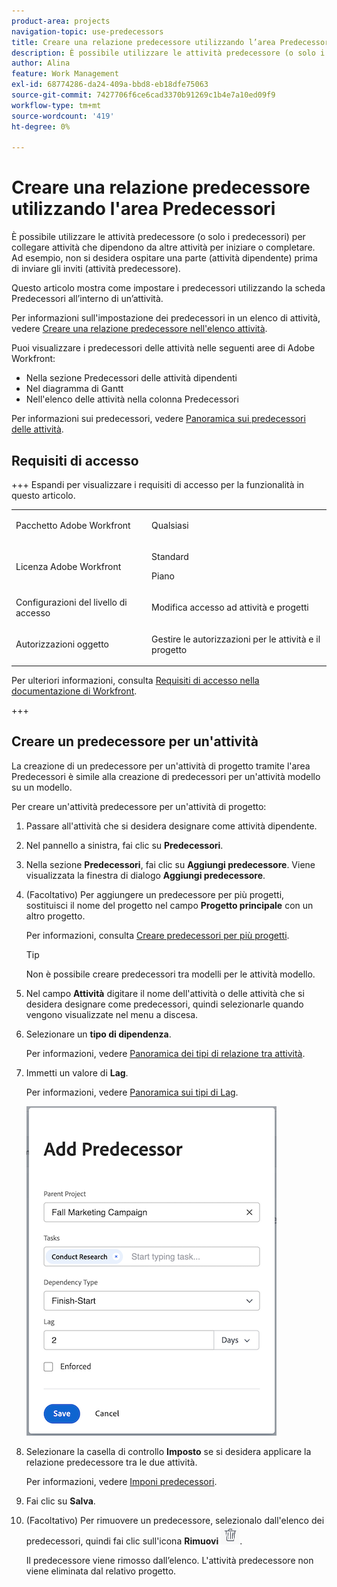 ```yaml
---
product-area: projects
navigation-topic: use-predecessors
title: Creare una relazione predecessore utilizzando l’area Predecessori
description: È possibile utilizzare le attività predecessore (o solo i predecessori) per collegare attività che dipendono da altre attività per iniziare o completare.
author: Alina
feature: Work Management
exl-id: 68774286-da24-409a-bbd8-eb18dfe75063
source-git-commit: 7427706f6ce6cad3370b91269c1b4e7a10ed09f9
workflow-type: tm+mt
source-wordcount: '419'
ht-degree: 0%

---
```


# Creare una relazione predecessore utilizzando l&#39;area Predecessori

<!-- Audited: 5/2025 -->

È possibile utilizzare le attività predecessore (o solo i predecessori) per collegare attività che dipendono da altre attività per iniziare o completare. Ad esempio, non si desidera ospitare una parte (attività dipendente) prima di inviare gli inviti (attività predecessore).

Questo articolo mostra come impostare i predecessori utilizzando la scheda Predecessori all’interno di un’attività.

Per informazioni sull&#39;impostazione dei predecessori in un elenco di attività, vedere [Creare una relazione predecessore nell&#39;elenco attività](../../../manage-work/tasks/use-prdcssrs/create-predecessors-on-task-list.md).

Puoi visualizzare i predecessori delle attività nelle seguenti aree di Adobe Workfront:

* Nella sezione Predecessori delle attività dipendenti
* Nel diagramma di Gantt
* Nell&#39;elenco delle attività nella colonna Predecessori

Per informazioni sui predecessori, vedere [Panoramica sui predecessori delle attività](../../../manage-work/tasks/use-prdcssrs/predecessors-overview.md).

## Requisiti di accesso

+++ Espandi per visualizzare i requisiti di accesso per la funzionalità in questo articolo.

<table style="table-layout:auto"> 
 <col> 
 <col> 
 <tbody> 
  <tr> 
   <td role="rowheader">Pacchetto Adobe Workfront</td> 
   <td> <p>Qualsiasi</p> </td> 
  </tr> 
  <tr> 
   <td role="rowheader">Licenza Adobe Workfront</td> 
   <td><p>Standard</p> 
   <p>Piano</p> </td> 
  </tr> 
  <tr> 
   <td role="rowheader">Configurazioni del livello di accesso</td> 
   <td> <p>Modifica accesso ad attività e progetti</p> </td> 
  </tr> 
  <tr> 
   <td role="rowheader">Autorizzazioni oggetto</td> 
   <td> <p>Gestire le autorizzazioni per le attività e il progetto</p></td> 
  </tr> 
 </tbody> 
</table>

Per ulteriori informazioni, consulta [Requisiti di accesso nella documentazione di Workfront](/help/quicksilver/administration-and-setup/add-users/access-levels-and-object-permissions/access-level-requirements-in-documentation.md).

+++

## Creare un predecessore per un&#39;attività

La creazione di un predecessore per un&#39;attività di progetto tramite l&#39;area Predecessori è simile alla creazione di predecessori per un&#39;attività modello su un modello.

Per creare un&#39;attività predecessore per un&#39;attività di progetto:

1. Passare all&#39;attività che si desidera designare come attività dipendente.

1. Nel pannello a sinistra, fai clic su **Predecessori**.

1. Nella sezione **Predecessori**, fai clic su **Aggiungi predecessore**. Viene visualizzata la finestra di dialogo **Aggiungi predecessore**.

1. (Facoltativo) Per aggiungere un predecessore per più progetti, sostituisci il nome del progetto nel campo **Progetto principale** con un altro progetto.

   Per informazioni, consulta [Creare predecessori per più progetti](../../../manage-work/tasks/use-prdcssrs/cross-project-predecessors.md).

   >[!TIP]
   >
   >Non è possibile creare predecessori tra modelli per le attività modello.


1. Nel campo **Attività** digitare il nome dell&#39;attività o delle attività che si desidera designare come predecessori, quindi selezionarle quando vengono visualizzate nel menu a discesa.

1. Selezionare un **tipo di dipendenza**.

   Per informazioni, vedere [Panoramica dei tipi di relazione tra attività](../../../manage-work/tasks/use-prdcssrs/task-dependency-types.md).

1. Immetti un valore di **Lag**.

   Per informazioni, vedere &#x200B;[Panoramica sui tipi di Lag](../../../manage-work/tasks/use-prdcssrs/lag-types.md).

   ![Finestra di dialogo Aggiungi predecessore](assets/add-predecessor-dialog-box.png)

1. Selezionare la casella di controllo **Imposto** se si desidera applicare la relazione predecessore tra le due attività.

   Per informazioni, vedere [Imponi predecessori](../../../manage-work/tasks/use-prdcssrs/enforced-predecessors.md).

1. Fai clic su **Salva**.

1. (Facoltativo) Per rimuovere un predecessore, selezionalo dall&#39;elenco dei predecessori, quindi fai clic sull&#39;icona **Rimuovi** ![Rimuovi icona](assets/remove-or-delete-icon.png).

   Il predecessore viene rimosso dall’elenco. L&#39;attività predecessore non viene eliminata dal relativo progetto.
